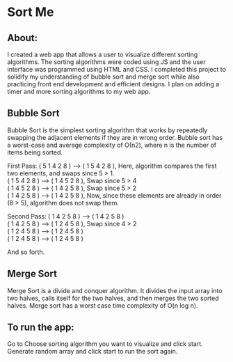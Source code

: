 # Sort Me


## About: 
I created a web app that allows a user to visualize different sorting algorithms.  The sorting algorithms were coded using JS and the user interface was programmed using HTML and CSS.  I completed this project to solidify my understanding of bubble sort and merge sort while also practicing front end development and efficient designs.  I plan on adding a timer and more sorting algorithms to my web app.  


## Bubble Sort 
Bubble Sort is the simplest sorting algorithm that works by repeatedly swapping the adjacent elements if they are in wrong order. Bubble sort has a worst-case and average complexity of О(n2), where n is the number of items being sorted. 

First Pass:
( 5 1 4 2 8 ) –> ( 1 5 4 2 8 ), Here, algorithm compares the first two elements, and swaps since 5 > 1.  <br />
( 1 5 4 2 8 ) –>  ( 1 4 5 2 8 ), Swap since 5 > 4 <br />
( 1 4 5 2 8 ) –>  ( 1 4 2 5 8 ), Swap since 5 > 2 <br />
( 1 4 2 5 8 ) –> ( 1 4 2 5 8 ), Now, since these elements are already in order (8 > 5), algorithm does not swap them. <br />

Second Pass:
( 1 4 2 5 8 ) –> ( 1 4 2 5 8 ) <br />
( 1 4 2 5 8 ) –> ( 1 2 4 5 8 ), Swap since 4 > 2 <br />
( 1 2 4 5 8 ) –> ( 1 2 4 5 8 ) <br />
( 1 2 4 5 8 ) –>  ( 1 2 4 5 8 ) <br />

And so forth.   <br />


## Merge Sort 
Merge Sort is a divide and conquer algorithm. It divides the input array into two halves, calls itself for the two halves, and then merges the two sorted halves.  Merge sort has a worst case time complexity of O(n log n).  

## To run the app:
Go to 
Choose sorting algorithm you want to visualize and click start.  
Generate random array and click start to run the sort again.  




